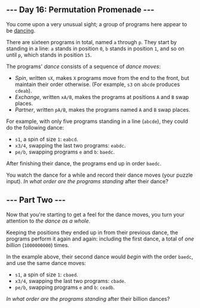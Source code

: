 ﻿
## --- Day 16: Permutation Promenade ---

You come upon a very unusual sight; a group of programs here appear to be  [dancing](https://www.youtube.com/watch?v=lyZQPjUT5B4&t=53).

There are sixteen programs in total, named  `a`  through  `p`. They start by standing in a  line:  `a`  stands in position  `0`,  `b`  stands in position  `1`, and so on until  `p`, which stands in position  `15`.

The programs'  _dance_  consists of a sequence of  _dance moves_:

-   _Spin_, written  `sX`, makes  `X`  programs move from the end to the front, but maintain their order otherwise. (For example,  `s3`  on  `abcde`  produces  `cdeab`).
-   _Exchange_, written  `xA/B`, makes the programs at positions  `A`  and  `B`  swap places.
-   _Partner_, written  `pA/B`, makes the programs named  `A`  and  `B`  swap places.

For example, with only five programs standing in a line (`abcde`), they could do the following dance:

-   `s1`, a spin of size  `1`:  `eabcd`.
-   `x3/4`, swapping the last two programs:  `eabdc`.
-   `pe/b`, swapping programs  `e`  and  `b`:  `baedc`.

After finishing their dance, the programs end up in order  `baedc`.

You watch the dance for a while and record their dance moves (your puzzle input).  _In what order are the programs standing_  after their dance?

## --- Part Two ---

Now that you're starting to get a feel for the dance moves, you turn your attention to  _the dance as a whole_.

Keeping the positions they ended up in from their previous dance, the programs perform it again and again: including the first dance, a total of  _one billion_  (`1000000000`) times.

In the example above, their second dance would  _begin_  with the order  `baedc`, and use the same dance moves:

-   `s1`, a spin of size  `1`:  `cbaed`.
-   `x3/4`, swapping the last two programs:  `cbade`.
-   `pe/b`, swapping programs  `e`  and  `b`:  `ceadb`.

_In what order are the programs standing_  after their billion dances?